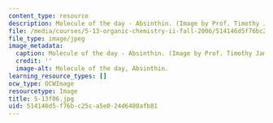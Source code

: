 ```yaml
---
content_type: resource
description: Molecule of the day - Absinthin. (Image by Prof. Timothy Jamison.)
file: /media/courses/5-13-organic-chemistry-ii-fall-2006/514146d5f76bc25ca5e024d6480afb81_5-13f06.jpg
file_type: image/jpeg
image_metadata:
  caption: Molecule of the day - Absinthin. (Image by Prof. Timothy Jamison.)
  credit: ''
  image-alt: Molecule of the day, Absinthin.
learning_resource_types: []
ocw_type: OCWImage
resourcetype: Image
title: 5-13f06.jpg
uid: 514146d5-f76b-c25c-a5e0-24d6480afb81
---
```

